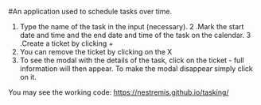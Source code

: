 #An application used to schedule tasks over time.

1. Type the name of the task in the input (necessary).
2 .Mark the start date and time and the end date and time of the task on the calendar.
3 .Create a ticket by clicking +
4. You can remove the ticket by clicking on the X
5. To see the modal with the details of the task, click on the ticket - full information will then appear. To make the modal disappear simply click on it.

You may see the working code: https://nestremis.github.io/tasking/
